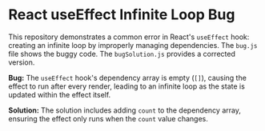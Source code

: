 # React useEffect Infinite Loop Bug

This repository demonstrates a common error in React's `useEffect` hook: creating an infinite loop by improperly managing dependencies.  The `bug.js` file shows the buggy code. The `bugSolution.js` provides a corrected version.

**Bug:** The `useEffect` hook's dependency array is empty (`[]`), causing the effect to run after every render, leading to an infinite loop as the state is updated within the effect itself.

**Solution:** The solution includes adding `count` to the dependency array, ensuring the effect only runs when the `count` value changes.